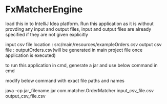 # FxMatcherEngine

load this in to IntelliJ Idea platform.
Run this application as it is without provding any input and output files, input and output files are already specified if they are not given explicitly


input csv file location : src/main/resources/exampleOrders.csv
output csv file : outputOrders.csv(will be generated in main project file once application is executed)


to run this application in cmd, generate a jar and use below command in cmd

modify below command with exact file paths and names

java -cp jar_filename.jar com.matcher.OrderMatcher input_csv_file.csv output_csv_file.csv
